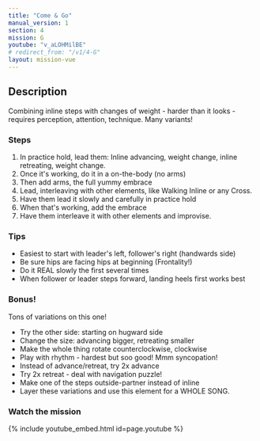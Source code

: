 ```yaml
---
title: "Come & Go"
manual_version: 1
section: 4
mission: G
youtube: "v_aLOHMilBE"
# redirect_from: "/v1/4-G"
layout: mission-vue
---
```




## Description

Combining inline steps with changes of weight - harder than it looks - requires perception, attention, technique. Many variants! 

### Steps

1. In practice hold, lead them: Inline advancing, weight change, inline retreating, weight change. 
2. Once it's working, do it in a on-the-body (no arms)
3. Then add arms, the full yummy embrace
4. Lead, interleaving with other elements, like Walking Inline or any Cross. 
5. Have them lead it slowly and carefully in practice hold
6. When that's working, add the embrace
7. Have them interleave it with other elements and improvise. 

### Tips

* Easiest to start with leader's left, follower's right (handwards side)
* Be sure hips are facing hips at beginning (Frontality!) 
* Do it REAL slowly the first several times
* When follower or leader steps forward, landing heels first works best 

### Bonus!

Tons of variations on this one!

* Try the other side: starting on hugward side
* Change the size: advancing bigger, retreating smaller
* Make the whole thing rotate counterclockwise, clockwise
* Play with rhythm - hardest but soo good! Mmm syncopation!
* Instead of advance/retreat, try 2x advance
* Try 2x retreat - deal with navigation puzzle! 
* Make one of the steps outside-partner instead of inline
* Layer these variations and use this element for a WHOLE SONG.

### Watch the mission

{% include youtube_embed.html id=page.youtube %}


